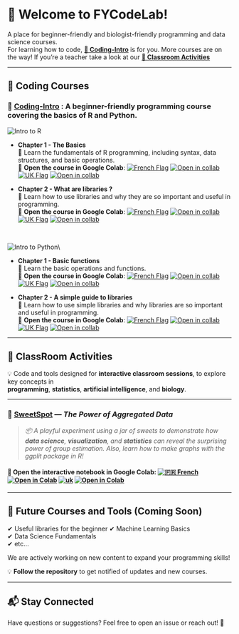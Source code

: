 # 🚀 Welcome to FYCodeLab!  
A place for beginner-friendly and biologist-friendly programming and data science courses.  
For learning how to code, **[📂 Coding-Intro](https://github.com/FYCodeLab#-coding-intro--a-beginner-friendly-programming-course-covering-the-basics-of-r-and-python)** is for you. More courses are on the way!
If you’re a teacher take a look at our **[📂 Classroom Activities](https://github.com/FYCodeLab#-classroom-activities)**

---

## 📂 Coding Courses  

### 📘 [Coding-Intro](https://github.com/FYCodeLab/coding-intro) : A beginner-friendly programming course covering the basics of R and Python.  
![Intro to R](https://img.shields.io/badge/Intro%20to%20the%20programming%20language%20R-276DC3?style=for-the-badge&logo=r&logoColor=white)
 
- **Chapter 1 - The Basics**  
📖 Learn the fundamentals of R programming, including syntax, data structures, and basic operations.\
🔗 **Open the course in Google Colab**:
[![French Flag](https://flagcdn.com/24x18/fr.png)](https://colab.research.google.com/github/FYCodeLab/coding-intro/blob/main/R/INTRODUCTION_A_R_CH1_G.ipynb)&nbsp;[![Open in collab](https://colab.research.google.com/assets/colab-badge.svg)](https://colab.research.google.com/github/FYCodeLab/coding-intro/blob/main/R/INTRODUCTION_A_R_CH1_G.ipynb)&nbsp;&nbsp;&nbsp;&nbsp; [![UK Flag](https://flagcdn.com/24x18/gb.png)](https://colab.research.google.com/github/FYCodeLab/coding-intro/blob/main/R/INTRO_TO_R_chapter_1_en_G.ipynb)&nbsp;[![Open in collab](https://colab.research.google.com/assets/colab-badge.svg)](https://colab.research.google.com/github/FYCodeLab/coding-intro/blob/main/R/INTRO_TO_R_chapter_1_en_G.ipynb)


- **Chapter 2 - What are libraries ?**  
📖 Learn how to use libraries and why they are so important and useful in programming.\
🔗 **Open the course in Google Colab**:
[![French Flag](https://flagcdn.com/24x18/fr.png)](https://colab.research.google.com/github/FYCodeLab/coding-intro/blob/main/R/INTRODUCTION_A_R_CH2_F_G.ipynb)&nbsp;[![Open in collab](https://colab.research.google.com/assets/colab-badge.svg)](https://colab.research.google.com/github/FYCodeLab/coding-intro/blob/main/R/INTRODUCTION_A_R_CH2_F_G.ipynb)&nbsp;&nbsp;&nbsp;&nbsp; [![UK Flag](https://flagcdn.com/24x18/gb.png)](https://colab.research.google.com/github/FYCodeLab/coding-intro/blob/main/R/INTRO_TO_R_CH2_EN_G.ipynb)&nbsp;[![Open in collab](https://colab.research.google.com/assets/colab-badge.svg)](https://colab.research.google.com/github/FYCodeLab/coding-intro/blob/main/R/INTRO_TO_R_CH2_EN_G.ipynb)

<BR>

![Intro to Python](https://img.shields.io/badge/Intro%20to%20the%20programming%20language%20Python-3776AB?style=for-the-badge&logo=python&logoColor=white)\

- **Chapter 1 - Basic functions**  
📖 Learn the basic operations and functions.\
🔗 **Open the course in Google Colab**:
[![French Flag](https://flagcdn.com/24x18/fr.png)](https://colab.research.google.com/github/FYCodeLab/coding-intro/blob/main/PYTHON/PYTHON_intro_chap1_fr.ipynb)&nbsp;[![Open in collab](https://colab.research.google.com/assets/colab-badge.svg)](https://colab.research.google.com/github/FYCodeLab/coding-intro/blob/main/PYTHON/PYTHON_intro_chap1_fr.ipynb)&nbsp;&nbsp;&nbsp;&nbsp;[![UK Flag](https://flagcdn.com/24x18/gb.png)](https://colab.research.google.com/github/FYCodeLab/coding-intro/blob/main/PYTHON/PYTHON_intro_chap1_en.ipynb)&nbsp;[![Open in collab](https://colab.research.google.com/assets/colab-badge.svg)](https://colab.research.google.com/github/FYCodeLab/coding-intro/blob/main/PYTHON/PYTHON_intro_chap1_en.ipynb)


- **Chapter 2 - A simple guide to libraries**  
📖 Learn how to use simple libraries and why libraries are so important and useful in programming.\
🔗 **Open the course in Google Colab**:
[![French Flag](https://flagcdn.com/24x18/fr.png)](https://colab.research.google.com/github/FYCodeLab/coding-intro/blob/main/PYTHON/PYTHON_lib_chap2_fr.ipynb)&nbsp;[![Open in collab](https://colab.research.google.com/assets/colab-badge.svg)](https://colab.research.google.com/github/FYCodeLab/coding-intro/blob/main/PYTHON/PYTHON_lib_chap2_fr.ipynb)&nbsp;&nbsp;&nbsp;[![UK Flag](https://flagcdn.com/24x18/gb.png)](https://colab.research.google.com/github/FYCodeLab/coding-intro/blob/main/PYTHON/PYTHON_lib_chap2_en.ipynb)&nbsp;[![Open in collab](https://colab.research.google.com/assets/colab-badge.svg)](https://colab.research.google.com/github/FYCodeLab/coding-intro/blob/main/PYTHON/PYTHON_lib_chap2_en.ipynb)



---

## 📂 ClassRoom Activities

💡 Code and tools designed for **interactive classroom sessions**, to explore key concepts in  
**programming**, **statistics**, **artificial intelligence**, and **biology**.

---

### 🍬 [SweetSpot](https://github.com/FYCodeLab/SweetSpot/) — *The Power of Aggregated Data*

> *📦 A playful experiment using a jar of sweets to demonstrate how **data science**, **visualization**, and **statistics** can reveal the surprising power of group estimation. Also, learn how to make graphs with the ggplit package in R!*

<!-- Optional visual badge -->
<!-- [![SweetSpot](https://img.shields.io/badge/🍬-SweetSpot·[Code]-orange?style=for-the-badge)](https://github.com/FYCodeLab/SweetSpot) -->

#### 🔗 Open the interactive notebook in Google Colab:&nbsp;[![🇫🇷 French](https://flagcdn.com/24x18/fr.png)](https://colab.research.google.com/github/FYCodeLab/SweetSpot/blob/main/SweetSpot_NoteBook_fr.ipynb)&nbsp;[![Open in Colab](https://colab.research.google.com/assets/colab-badge.svg)](https://colab.research.google.com/github/FYCodeLab/SweetSpot/blob/main/SweetSpot_NoteBook_fr.ipynb)&nbsp;[![uk](https://flagcdn.com/24x18/gb.png)](https://colab.research.google.com/github/FYCodeLab/SweetSpot/blob/main/sweetcount_NoteBook_en.ipynb)&nbsp;[![Open in Colab](https://colab.research.google.com/assets/colab-badge.svg)](https://colab.research.google.com/github/FYCodeLab/SweetSpot/blob/main/sweetcount_NoteBook_en.ipynb)


---


## 🎯 Future Courses and Tools (Coming Soon)  
✔ Useful libraries for the beginner
✔ Machine Learning Basics  
✔ Data Science Fundamentals  
✔ etc...

We are actively working on new content to expand your programming skills!  


💡 **Follow the repository** to get notified of updates and new courses.  

---

## 📬 Stay Connected  
Have questions or suggestions? Feel free to open an issue or reach out! 🚀  



